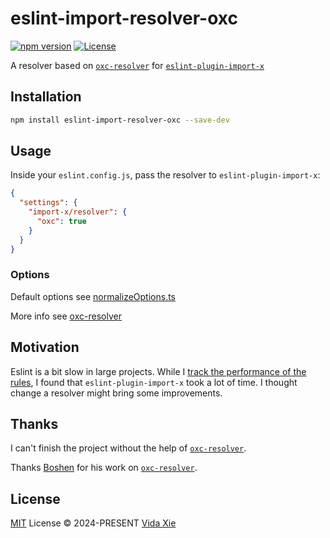 # eslint-import-resolver-oxc

[![npm version][npm-version-src]][npm-version-href] [![License][license-src]][license-href]

A resolver based on [`oxc-resolver`](https://github.com/oxc-project/oxc-resolver) for [`eslint-plugin-import-x`](https://github.com/un-ts/eslint-plugin-import-x)

## Installation

```bash
npm install eslint-import-resolver-oxc --save-dev
```

## Usage

Inside your `eslint.config.js`, pass the resolver to `eslint-plugin-import-x`:

```json
{
  "settings": {
    "import-x/resolver": {
      "oxc": true
    }
  }
}
```

### Options

Default options see [normalizeOptions.ts](./src/nomalizeOptions.ts)

More info see [oxc-resolver](https://github.com/oxc-project/oxc-resolver?tab=readme-ov-file#options)

## Motivation

Eslint is a bit slow in large projects. While I [track the performance of the rules](https://eslint.org/docs/latest/extend/custom-rules#profile-rule-performance), I found that `eslint-plugin-import-x` took a lot of time. I thought change a resolver might bring some improvements.

## Thanks

I can't finish the project without the help of [`oxc-resolver`](https://github.com/oxc-project/oxc-resolver).

Thanks [Boshen](https://github.com/Boshen) for his work on [`oxc-resolver`](https://github.com/oxc-project/oxc-resolver).

## License

[MIT](./LICENSE) License &copy; 2024-PRESENT [Vida Xie](https://github.com/9romise)

[npm-version-src]: https://img.shields.io/npm/v/eslint-import-resolver-oxc?color=a6eae4
[npm-version-href]: https://npmjs.com/package/eslint-import-resolver-oxc
[license-src]: https://img.shields.io/npm/l/eslint-import-resolver-oxc?color=a6eae4
[license-href]: https://opensource.org/licenses/MIT
[oxc-resolver-link]: [`oxc-resolver`](https://github.com/oxc-project/oxc-resolver)
